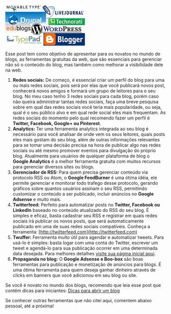 ![Gerenciadores de blogs](images/gerenciadores-de-blogs.jpg)

Esse post tem como objetivo de apresentar para os novatos no mundo de blogs, as ferramentas gratuitas da web, que são essenciais para gerenciar não só o conteúdo do blog, mas também como melhorar a visibilidade dele na web.

1.  **Redes sociais:** De começo, é essencial criar um perfil do blog para uma ou mais redes sociais, pois será por elas que você publicará novos post, conhecerá novos amigos e formará um grupo de leitores para o seu blog. No meu caso tenho 3 redes sociais para cada blog, porém caso não queira administrar tantas redes sociais, faça uma breve pesquisa sobre em qual das redes sociais você teria mais popularidade, ou seja, qual é o seu público alvo e em qual rede social eles mais frequentam. As redes sociais do momento pelo qual recomendo fazer um perfil é **Twitter, Facebook, Google+ ou Pinterest**.
2.  **Analytics:** Ter uma ferramenta analytics integrada ao seu blog é necessário para você analisar de onde vem os seus leitores, quais posts eles mais gostam do seu blog, além de outras informações relevantes para se tomar uma decisão precisa na hora de publicar algo nas redes sociais ou até mesmo promover eventos para divulgação do próprio blog. Atualmente para usuários de qualquer plataforma de blog o **Google Analytics** é a melhor ferramenta gratuita com muitos recursos para gerenciar diversos sites ou blogs.
3.  **Gerenciador de RSS:** Para quem precisa gerenciar conteúdo via protocolo RSS ou Atom, o **Google FeedBurner** é uma ótima idéia, ele permite gerenciar e monitorar todo trafego desse protocolo, gerando gráficos sobre quantos usuários assinam o seu RSS, permitindo customizar o conteúdo a ser publicado, incluir anúncios no **Google Adsense** e muito mais.
4.  **Twitterfeed:** Perfeito para automatizar posts no **Twitter, Facebook ou LinkedIn** baseado no conteúdo atualizado do RSS do seu blog. É simples e eficaz, basta cadastrar seu RSS e registrar em quais redes sociais irá publicar os novos posts, que será automaticamente publicado em uma de suas redes sociais compatíveis. Conheça a ferramenta: [http://twitterfeed.com](http://twitterfeed.com)
5.  **Twuffer:** Ferramenta muito útil para agendar e automatizar tweets. Para usá-lo é simples: basta logar com uma conta do Twitter, escrever um tweet e agendá-lo para sua publicação ocorrer em uma determinada data desejada. Para melhores detalhes [visite sua página inicial aqui](http://twuffer.com).
6.  **Propaganda no blog:** O **Google Adsense e Boo-box** são boas ferramentas para publicação e monetização de anúncios para blogs. É uma ótima ferramenta para quem deseja ganhar dinheiro através de clicks em banners que você adicionou em seu blog ou site.

Se você é novato no mundo dos blogs, recomendo que leia esse post que contém dicas para iniciantes: [Dicas para abrir um blog](dicas-para-abrir-um-blog "Dicas para abrir um blog")

Se conhecer outras ferramentas que não citei aqui, comentem abaixo pessoal, até a próxima!